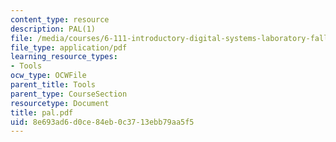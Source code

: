 ```yaml
---
content_type: resource
description: PAL(1)
file: /media/courses/6-111-introductory-digital-systems-laboratory-fall-2002/8e693ad6d0ce84eb0c3713ebb79aa5f5_pal.pdf
file_type: application/pdf
learning_resource_types:
- Tools
ocw_type: OCWFile
parent_title: Tools
parent_type: CourseSection
resourcetype: Document
title: pal.pdf
uid: 8e693ad6-d0ce-84eb-0c37-13ebb79aa5f5
---
```

